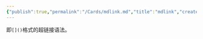 ```yaml
---
{"publish":true,"permalink":"/Cards/mdlink.md","title":"mdlink","created":"2022-08-10","modified":"2023-03-14","published":"2025-07-09T18:13:04.105+08:00","cssclasses":""}
---
```



即`[]()`格式的超链接语法。